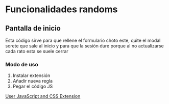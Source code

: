 # Funcionalidades randoms

## Pantalla de inicio

Esta código sirve para que rellene el formulario choto este, quite el modal sorete que sale al inicio y para que la sesión dure porque al no actualizarse cada rato esta se suele cerrar

### Modo de uso 
1. Instalar extensión 
2. Añadir nueva regla
3. Pegar el código JS

[User JavaScript and CSS Extension](https://chromewebstore.google.com/detail/user-javascript-and-css/nbhcbdghjpllgmfilhnhkllmkecfmpld?hl=en)